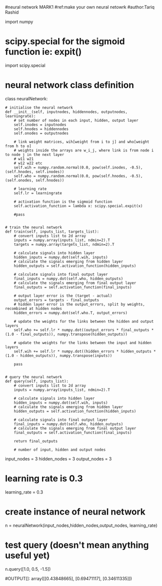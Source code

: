 #neural network MARK1
#ref:make your own neural netowrk
#author:Tariq Rashid

import numpy
# scipy.special for the sigmoid function ie: expit()
import scipy.special

# neural network class definition
class neuralNetwork:
    
    
    # initialise the neural network
    def __init__(self, inputnodes, hiddennodes, outputnodes, learningrate):
        # set number of nodes in each input, hidden, output layer
        self.inodes = inputnodes
        self.hnodes = hiddennodes
        self.onodes = outputnodes
        
        # link weight matrices, wih[weight from i to j] and who[weight from h to o]
        # weights inside the arrays are w_i_j, where link is from node i to node j in the next layer
        # w11 w21
        # w12 w22 etc 
        self.wih = numpy.random.normal(0.0, pow(self.inodes, -0.5), (self.hnodes, self.inodes))
        self.who = numpy.random.normal(0.0, pow(self.hnodes, -0.5), (self.onodes, self.hnodes))

        # learning rate
        self.lr = learningrate
        
        # activation function is the sigmoid function
        self.activation_function = lambda x: scipy.special.expit(x)
        
        #pass

    
    # train the neural network
    def train(self, inputs_list, targets_list):
        # convert inputs list to 2d array
        inputs = numpy.array(inputs_list, ndmin=2).T
        targets = numpy.array(targets_list, ndmin=2).T
        
        # calculate signals into hidden layer
        hidden_inputs = numpy.dot(self.wih, inputs)
        # calculate the signals emerging from hidden layer
        hidden_outputs = self.activation_function(hidden_inputs)
        
        # calculate signals into final output layer
        final_inputs = numpy.dot(self.who, hidden_outputs)
        # calculate the signals emerging from final output layer
        final_outputs = self.activation_function(final_inputs)
        
        # output layer error is the (target - actual)
        output_errors = targets - final_outputs
        # hidden layer error is the output_errors, split by weights, recombined at hidden nodes
        hidden_errors = numpy.dot(self.who.T, output_errors) 
        
        # update the weights for the links between the hidden and output layers
        self.who += self.lr * numpy.dot((output_errors * final_outputs * (1.0 - final_outputs)), numpy.transpose(hidden_outputs))
        
        # update the weights for the links between the input and hidden layers
        self.wih += self.lr * numpy.dot((hidden_errors * hidden_outputs * (1.0 - hidden_outputs)), numpy.transpose(inputs))
        
        pass

    
    # query the neural network
    def query(self, inputs_list):
        # convert inputs list to 2d array
        inputs = numpy.array(inputs_list, ndmin=2).T
        
        # calculate signals into hidden layer
        hidden_inputs = numpy.dot(self.wih, inputs)
        # calculate the signals emerging from hidden layer
        hidden_outputs = self.activation_function(hidden_inputs)
        
        # calculate signals into final output layer
        final_inputs = numpy.dot(self.who, hidden_outputs)
        # calculate the signals emerging from final output layer
        final_outputs = self.activation_function(final_inputs)
        
        return final_outputs
        
        # number of input, hidden and output nodes
input_nodes = 3
hidden_nodes = 3
output_nodes = 3

# learning rate is 0.3
learning_rate = 0.3

# create instance of neural network
n = neuralNetwork(input_nodes,hidden_nodes,output_nodes, learning_rate)

# test query (doesn't mean anything useful yet)
n.query([1.0, 0.5, -1.5])

#OUTPUT[]:
array([[0.43848665],
       [0.69471117],
       [0.34611335]])
